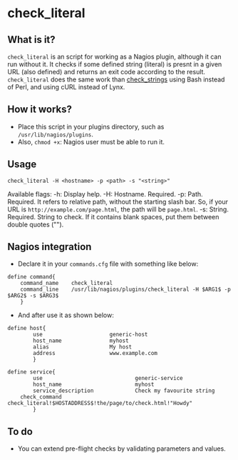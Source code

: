 # check_literal

## What is it?
`check_literal` is an script for working as a Nagios plugin, although
it can run without it.
It checks if some defined string (literal) is presnt in a given URL
(also defined) and returns an exit code according to the result.
`check_literal` does the same work than [check_strings](https://exchange.nagios.org/directory/Plugins/System-Metrics/Environmental/check_strings/details)
using Bash instead of Perl, and using cURL instead of Lynx.

## How it works?

+ Place this script in your plugins directory, such as
`/usr/lib/nagios/plugins`.
+ Also, `chmod +x`: Nagios user must be able to run it.

## Usage

`check_literal -H <hostname> -p <path> -s "<string>"`

Available flags:
-h: Display help.
-H: Hostname. Required.
-p: Path. Required. It refers to relative path, without the starting
slash bar. So, if your URL is `http://example.com/page.html`, the path
will be `page.html`.
-s: String. Required. String to check. If it contains blank spaces,
put them between double quotes ("").

## Nagios integration

+ Declare it in your `commands.cfg` file with something like below:

```
define command{
	command_name	check_literal
	command_line	/usr/lib/nagios/plugins/check_literal -H $ARG1$ -p $ARG2$ -s $ARG3$
	}
```

+ And after use it as shown below:

```
define host{
        use                     generic-host
        host_name               myhost
        alias                   My host
        address                 www.example.com
        }

define service{
        use                             generic-service
        host_name                       myhost
        service_description             Check my favourite string
	check_command			check_literal!$HOSTADDRESS$!the/page/to/check.html!"Howdy"
        }
```

## To do
+ You can extend pre-flight checks by validating parameters and values.
